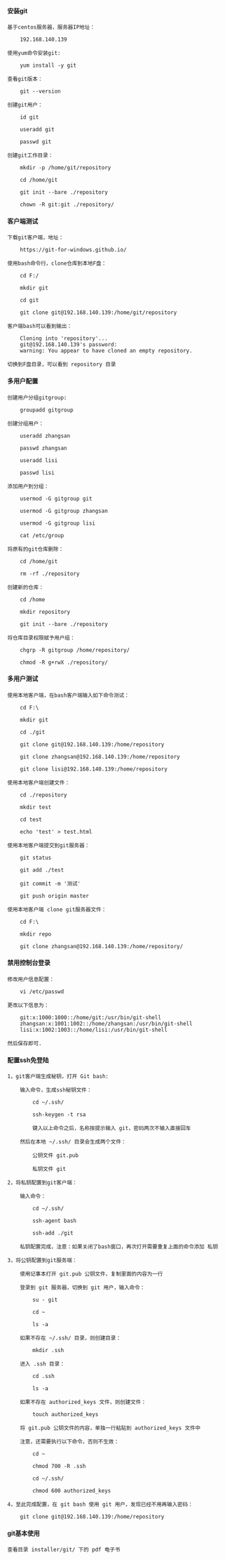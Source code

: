 
#### 安装git

	基于centos服务器，服务器IP地址：
	
		192.168.140.139
	
	使用yum命令安装git:
	
		yum install -y git
	
	查看git版本：
	
		git --version
	
	创建git用户：
	
		id git
		
		useradd git
		
		passwd git
	
	创建git工作目录：
	
		mkdir -p /home/git/repository
		
		cd /home/git
		
		git init --bare ./repository
		
		chown -R git:git ./repository/
	
#### 客户端测试

	下载git客户端，地址：
	
		https://git-for-windows.github.io/
	
	使用bash命令行，clone仓库到本地F盘：
	
		cd F:/
		
		mkdir git
		
		cd git
		
		git clone git@192.168.140.139:/home/git/repository
	
	客户端bash可以看到输出：
	
		Cloning into 'repository'...
		git@192.168.140.139's password:
		warning: You appear to have cloned an empty repository.
		
	切换到F盘目录，可以看到 repository 目录

#### 多用户配置

	创建用户分组gitgroup:
	
		groupadd gitgroup
		
	创建分组用户：
	
		useradd zhangsan
		
		passwd zhangsan
		
		useradd lisi
		
		passwd lisi
	
	添加用户到分组：
			
		usermod -G gitgroup git
		
		usermod -G gitgroup zhangsan
		
		usermod -G gitgroup lisi
		
		cat /etc/group
	
	将原有的git仓库删除：
	
		cd /home/git
		
		rm -rf ./repository
		
	创建新的仓库：
	
		cd /home
		
		mkdir repository
		
		git init --bare ./repository
	
	将仓库目录权限赋予用户组：
		
		chgrp -R gitgroup /home/repository/
		
		chmod -R g+rwX ./repository/

#### 多用户测试

	使用本地客户端，在bash客户端输入如下命令测试：
	
		cd F:\
		
		mkdir git
		
		cd ./git
	
		git clone git@192.168.140.139:/home/repository
		
		git clone zhangsan@192.168.140.139:/home/repository
		
		git clone lisi@192.168.140.139:/home/repository
		
	使用本地客户端创建文件：
	
		cd ./repository
		
		mkdir test
		
		cd test
		
		echo 'test' > test.html
		
	使用本地客户端提交到git服务器：
	
		git status
		
		git add ./test
		
		git commit -m '测试'
		
		git push origin master
		
	使用本地客户端 clone git服务器文件：
	
		cd F:\
		
		mkdir repo
		
		git clone zhangsan@192.168.140.139:/home/repository/

#### 禁用控制台登录

	修改用户信息配置：

		vi /etc/passwd
	
	更改以下信息为：
	
		git:x:1000:1000::/home/git:/usr/bin/git-shell
		zhangsan:x:1001:1002::/home/zhangsan:/usr/bin/git-shell
		lisi:x:1002:1003::/home/lisi:/usr/bin/git-shell

	然后保存即可.
	
#### 配置ssh免登陆

	1，git客户端生成秘钥，打开 Git bash:
	
		输入命令，生成ssh秘钥文件：
			
			cd ~/.ssh/
			
			ssh-keygen -t rsa
			
			键入以上命令之后，名称按提示输入 git，密码两次不输入直接回车
		
		然后在本地 ~/.ssh/ 目录会生成两个文件：
		
			公钥文件 git.pub
			
			私钥文件 git
		
	2，将私钥配置到git客户端：
		
		输入命令：
			
			cd ~/.ssh/
			
			ssh-agent bash
			
			ssh-add ./git
		
		私钥配置完成，注意：如果关闭了bash窗口，再次打开需要重复上面的命令添加 私钥
					
	3，将公钥配置到git服务端：
	
		使用记事本打开 git.pub 公钥文件，复制里面的内容为一行
		
		登录到 git 服务器，切换到 git 用户，输入命令：
		
			su - git
			
			cd ~
			
			ls -a 
		
		如果不存在 ~/.ssh/ 目录，则创建目录：
		
			mkdir .ssh
		
		进入 .ssh 目录：
		
			cd .ssh
			
			ls -a
		
		如果不存在 authorized_keys 文件，则创建文件：
		
			touch authorized_keys
		
		将 git.pub 公钥文件的内容，单独一行粘贴到 authorized_keys 文件中
		
		注意，还需要执行以下命令，否则不生效：
		
			cd ~
			
			chmod 700 -R .ssh
			
			cd ~/.ssh/
			
			chmod 600 authorized_keys
		
	4，至此完成配置，在 git bash 使用 git 用户，发现已经不用再输入密码：
	
		git clone git@192.168.140.139:/home/repository

#### git基本使用

	查看目录 installer/git/ 下的 pdf 电子书

